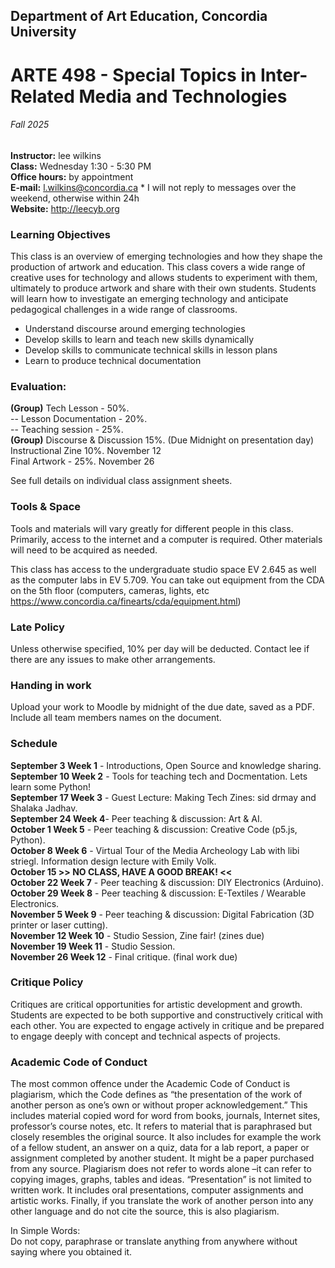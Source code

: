 ## Department of Art Education, Concordia University 
# ARTE 498 - Special Topics in Inter-Related Media and Technologies
###### Fall 2025 

__Instructor:__ lee wilkins  
__Class:__ Wednesday 1:30 - 5:30 PM   
__Office hours:__ by appointment   
__E-mail:__ l.wilkins@concordia.ca * I will not reply to messages over the weekend, otherwise within 24h   
__Website:__ http://leecyb.org  

### Learning Objectives
This class is an overview of emerging technologies and how they shape the production of artwork and education. This class covers a wide range of creative uses for technology and allows students to experiment with them, ultimately to produce artwork and share with their own students. Students will learn how to investigate an emerging technology and anticipate pedagogical challenges in a wide range of classrooms.    
- Understand discourse around emerging technologies   
- Develop skills to learn and teach new skills dynamically  
- Develop skills to communicate technical skills in lesson plans   
- Learn to produce technical documentation  

### Evaluation:  
__(Group)__ Tech Lesson - 50%.   
-- Lesson Documentation - 20%.  
-- Teaching session - 25%.  
__(Group)__ Discourse & Discussion 15%. (Due Midnight on presentation day)   
Instructional Zine 10%.  November 12  
Final Artwork - 25%.   November 26  
  
See full details on individual class assignment sheets.   

### Tools & Space
Tools and materials will vary greatly for different people in this class. Primarily, access to the internet and a computer is required. Other materials will need to be acquired as needed.    

This class has access to the undergraduate studio space EV 2.645 as well as the computer labs in EV 5.709. You can take out equipment from the CDA on the 5th floor (computers, cameras, lights, etc https://www.concordia.ca/finearts/cda/equipment.html)  


### Late Policy 
Unless otherwise specified, 10% per day will be deducted. Contact lee if there are any issues to make other arrangements. 

### Handing in work
Upload your work to Moodle by midnight of the due date, saved as a PDF. Include all team members names on the document.



### Schedule
__September 3 Week 1__ - Introductions, Open Source and knowledge sharing.   
__September 10 Week 2__ - Tools for teaching tech and Docmentation. Lets learn some Python!  
__September 17 Week 3__ - Guest Lecture: Making Tech Zines: sid drmay and Shalaka Jadhav.  
__September 24 Week 4__- Peer teaching & discussion: Art & AI.    
__October 1 Week 5__ - Peer teaching & discussion: Creative Code (p5.js, Python).  
__October 8  Week 6__ - Virtual Tour of the Media Archeology Lab with libi striegl. Information design lecture with Emily Volk.   
__October 15 >> NO CLASS, HAVE A GOOD BREAK! <<__  
__October 22 Week 7__ - Peer teaching & discussion: DIY Electronics (Arduino).   
__October 29 Week 8__ -  Peer teaching & discussion: E-Textiles / Wearable Electronics.   
__November 5 Week 9__ - Peer teaching & discussion: Digital Fabrication (3D printer or laser cutting).    
__November 12 Week 10__ - Studio Session, Zine fair!  (zines due)  
__November 19 Week 11__ - Studio Session.    
__November 26 Week 12__ - Final critique.  (final work due)  

### Critique Policy
Critiques are critical opportunities for artistic development and growth. Students are expected to be both supportive and constructively critical with each other. You are expected to engage actively in critique and be prepared to engage deeply with concept and technical aspects of projects. 


### Academic Code of Conduct
The most common offence under the Academic Code of Conduct is plagiarism, which the Code defines as “the presentation of the work of another person as one’s own or without proper acknowledgement.” This includes material copied word for word from books, journals, Internet sites, professor’s course notes, etc. It refers to material that is paraphrased but closely resembles the original source. It also includes for example the work of a fellow student, an answer on a quiz, data for a lab report, a paper or assignment completed by another student. It might be a paper purchased from any source. Plagiarism does not refer to words alone –it can refer to copying images, graphs, tables and ideas. “Presentation” is not limited to written work. It includes oral presentations, computer assignments and artistic works. Finally, if you translate the work of another person into any other language and do not cite the source, this is also plagiarism.   
      
In Simple Words:    
Do not copy, paraphrase or translate anything from anywhere without saying where you obtained it.    
